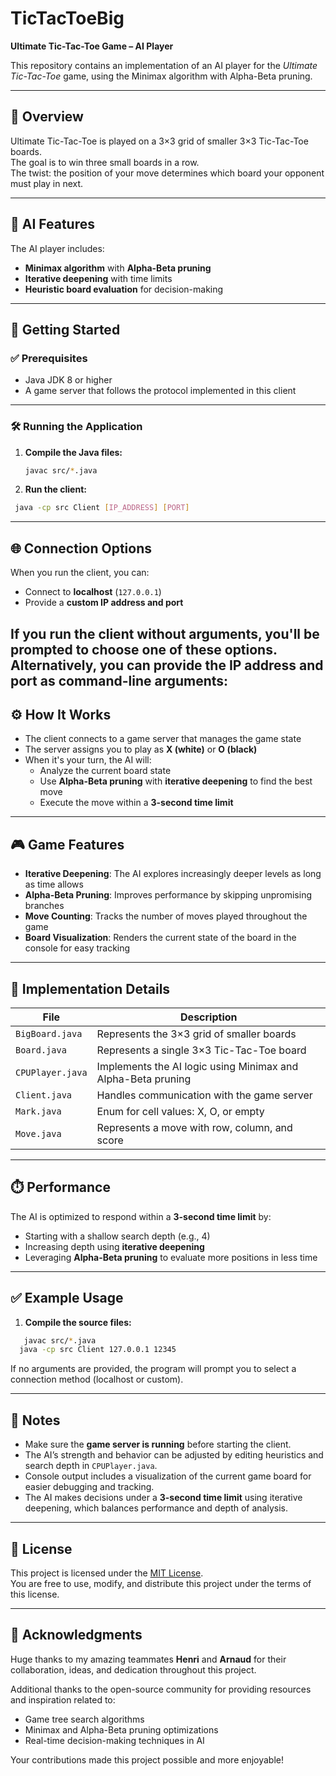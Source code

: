 # **TicTacToeBig**  
**Ultimate Tic-Tac-Toe Game – AI Player**

This repository contains an implementation of an AI player for the *Ultimate Tic-Tac-Toe* game, using the Minimax algorithm with Alpha-Beta pruning.

---

## **🧩 Overview**

Ultimate Tic-Tac-Toe is played on a 3×3 grid of smaller 3×3 Tic-Tac-Toe boards.  
The goal is to win three small boards in a row.  
The twist: the position of your move determines which board your opponent must play in next.

---

## **🤖 AI Features**

The AI player includes:

- **Minimax algorithm** with **Alpha-Beta pruning**
- **Iterative deepening** with time limits
- **Heuristic board evaluation** for decision-making

---

## **🚀 Getting Started**

### ✅ **Prerequisites**

- Java JDK 8 or higher  
- A game server that follows the protocol implemented in this client

---

### 🛠️ **Running the Application**

1. **Compile the Java files:**

   ```bash
   javac src/*.java
   ```
2. **Run the client:**
  ```bash
   java -cp src Client [IP_ADDRESS] [PORT]
   ```
---

## **🌐 Connection Options**

When you run the client, you can:

- Connect to **localhost** (`127.0.0.1`)
- Provide a **custom IP address and port**

If you run the client without arguments, you'll be prompted to choose one of these options.  
Alternatively, you can provide the IP address and port as command-line arguments:
---

## **⚙️ How It Works**

- The client connects to a game server that manages the game state  
- The server assigns you to play as **X (white)** or **O (black)**  
- When it's your turn, the AI will:
  - Analyze the current board state
  - Use **Alpha-Beta pruning** with **iterative deepening** to find the best move
  - Execute the move within a **3-second time limit**

---

## **🎮 Game Features**

- **Iterative Deepening**: The AI explores increasingly deeper levels as long as time allows  
- **Alpha-Beta Pruning**: Improves performance by skipping unpromising branches  
- **Move Counting**: Tracks the number of moves played throughout the game  
- **Board Visualization**: Renders the current state of the board in the console for easy tracking

---

## **📁 Implementation Details**

| **File**         | **Description**                                               |
|------------------|---------------------------------------------------------------|
| `BigBoard.java`  | Represents the 3×3 grid of smaller boards                     |
| `Board.java`     | Represents a single 3×3 Tic-Tac-Toe board                     |
| `CPUPlayer.java` | Implements the AI logic using Minimax and Alpha-Beta pruning |
| `Client.java`    | Handles communication with the game server                    |
| `Mark.java`      | Enum for cell values: X, O, or empty                          |
| `Move.java`      | Represents a move with row, column, and score                 |

---

## **⏱️ Performance**

The AI is optimized to respond within a **3-second time limit** by:

- Starting with a shallow search depth (e.g., 4)
- Increasing depth using **iterative deepening**
- Leveraging **Alpha-Beta pruning** to evaluate more positions in less time

---

## ✅ **Example Usage**

1. **Compile the source files:**
```bash
   javac src/*.java
  java -cp src Client 127.0.0.1 12345
```
If no arguments are provided, the program will prompt you to select a connection method (localhost or custom).

---

## 📌 **Notes**

- Make sure the **game server is running** before starting the client.
- The AI’s strength and behavior can be adjusted by editing heuristics and search depth in `CPUPlayer.java`.
- Console output includes a visualization of the current game board for easier debugging and tracking.
- The AI makes decisions under a **3-second time limit** using iterative deepening, which balances performance and depth of analysis.

---

## 📄 **License**

This project is licensed under the [MIT License](LICENSE).  
You are free to use, modify, and distribute this project under the terms of this license.

---

## 🙌 **Acknowledgments**

Huge thanks to my amazing teammates **Henri** and **Arnaud** for their collaboration, ideas, and dedication throughout this project.

Additional thanks to the open-source community for providing resources and inspiration related to:

- Game tree search algorithms
- Minimax and Alpha-Beta pruning optimizations
- Real-time decision-making techniques in AI

Your contributions made this project possible and more enjoyable!


